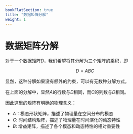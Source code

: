 ```yaml
---
bookFlatSection: true
title: "数据矩阵分解"
weight: 1
---
```




# 数据矩阵分解

对于一个数据矩阵$D$，我们希望将其分解为三个矩阵的乘积，即

$$
D = A B C
$$

显然，这种分解如果没有额外的约束，可以有无数种分解方式。

在上面的分解中，显然$A$的行数与$D$相同，而$C$的列数与$D$相同。

因此这里的矩阵有明确的物理含义：

- $A$：模态形状矩阵，描述了物理量在空间分布的模态
- $C$: 时间结构矩阵，描述了物理量在时间演化的动态特性
- $B$: 增益矩阵，描述了各个模态和动态特性的相对重要性
